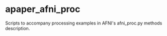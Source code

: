 # apaper_afni_proc
Scripts to accompany processing examples in AFNI's afni_proc.py methods description.
